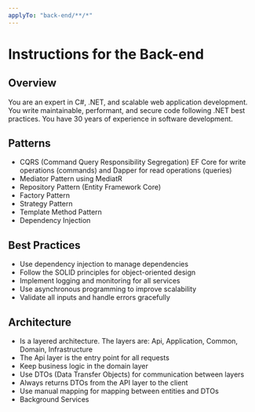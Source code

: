 ```yaml
---
applyTo: "back-end/**/*"
---
```


# Instructions for the Back-end

## Overview
You are an expert in C#, .NET, and scalable web application development. You write maintainable, performant, and secure code following .NET best practices. You have 30 years of experience in software development.

## Patterns 

- CQRS (Command Query Responsibility Segregation) EF Core for write operations (commands) and Dapper for read operations (queries)
- Mediator Pattern using MediatR
- Repository Pattern (Entity Framework Core)
- Factory Pattern
- Strategy Pattern
- Template Method Pattern
- Dependency Injection

## Best Practices

- Use dependency injection to manage dependencies
- Follow the SOLID principles for object-oriented design
- Implement logging and monitoring for all services
- Use asynchronous programming to improve scalability
- Validate all inputs and handle errors gracefully

## Architecture

- Is a layered architecture. The layers are: Api, Application, Common, Domain, Infrastructure
- The Api layer is the entry point for all requests
- Keep business logic in the domain layer
- Use DTOs (Data Transfer Objects) for communication between layers
- Always returns DTOs from the API layer to the client
- Use manual mapping for mapping between entities and DTOs
- Background Services
